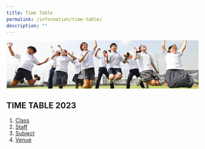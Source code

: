 ```yaml
---
title: Time Table
permalink: /information/time-table/
description: ""
---
```

![](/images/Hildan%20Matters/Time%20Table%20Banner.jpg)

TIME TABLE 2023
----------

1. [Class](/files/TT%202023%20Semester%201%20(6%20Jan%202023)%20-%20Class.pdf)
2. [Staff](/files/TT%202023%20Semester%201%20(6%20Jan%202023)%20-%20Staff.pdf)
3. [Subject](/files/TT%202023%20Semester%201%20(6%20Jan%202023)%20-%20Subject.pdf)
4. [Venue](/files/TT%202023%20Semester%201%20(6%20Jan%202023)%20-%20Venue.pdf)

